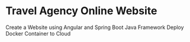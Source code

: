 # Travel Agency Online Website
Create a Website using Angular and Spring Boot Java Framework
Deploy Docker Container to Cloud


